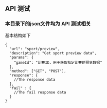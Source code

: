 ## API 测试
### 本目录下的json文件均为 API 测试相关
基本结构如下
```json5
{
  "url": "sport/preview",
  "description": "Get sport preview data",
  "params": {
    "gameId": "比赛ID，用于获取指定比赛的预览数据"
  },
  "method": ["GET", "POST"],
  "response": {
    //The response data
  },
  "fail" : {
    //The fail response data
  }
}
```